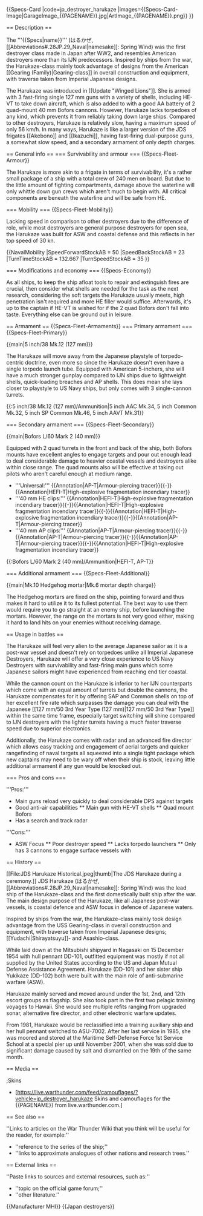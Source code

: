 {{Specs-Card
|code=jp_destroyer_harukaze
|images={{Specs-Card-Image|GarageImage_{{PAGENAME}}.jpg|ArtImage_{{PAGENAME}}.png}}
}}

== Description ==
<!-- ''In the first part of the description, cover the history of the ship's creation and military application. In the second part, tell the reader about using this ship in the game. Add a screenshot: if a beginner player has a hard time remembering vehicles by name, a picture will help them identify the ship in question.'' -->
The '''{{Specs|name}}''' (はるかぜ, [[Abbreviations#.28JP.29_Naval|namesake]]: Spring Wind) was the first destroyer class made in Japan after WW2, and resembles American destroyers more than its IJN predecessors. Inspired by ships from the war, the Harukaze-class mainly took advantage of designs from the American [[Gearing (Family)|Gearing-class]] in overall construction and equipment, with traverse taken from Imperial Japanese designs.

The Harukaze was introduced in [[Update "Winged Lions"]]. She is armed with 3 fast-firing single 127 mm guns with a variety of shells, including HE-VT to take down aircraft, which is also added to with a good AA battery of 2 quad-mount 40 mm Bofors cannons. However, Harukaze lacks torpedoes of any kind, which prevents it from reliably taking down large ships. Compared to other destroyers, Harukaze is relatively slow, having a maximum speed of only 56 km/h. In many ways, Harukaze is like a larger version of the JDS frigates [[Akebono]] and [[Ikazuchi]], having fast-firing dual-purpose guns, a somewhat slow speed, and a secondary armament of only depth charges.

== General info ==
=== Survivability and armour ===
{{Specs-Fleet-Armour}}
<!-- ''Talk about the vehicle's armour. Note the most well-defended and most vulnerable zones, e.g. the ammo magazine. Evaluate the composition of components and assemblies responsible for movement and manoeuvrability. Evaluate the survivability of the primary and secondary armaments separately. Don't forget to mention the size of the crew, which plays an important role in fleet mechanics. Save tips on preserving survivability for the "Usage in battles" section. If necessary, use a graphical template to show the most well-protected or most vulnerable points in the armour.'' -->

The Harukaze is more akin to a frigate in terms of survivability, it's a rather small package of a ship with a total crew of 240 men on board. But due to the little amount of fighting compartments, damage above the waterline will only whittle down gun crews which aren't much to begin with. All critical components are beneath the waterline and will be safe from HE.

=== Mobility ===
{{Specs-Fleet-Mobility}}
<!-- ''Write about the ship's mobility. Evaluate its power and manoeuvrability, rudder rerouting speed, stopping speed at full tilt, with its maximum forward and reverse speed.'' -->
Lacking speed in comparison to other destroyers due to the difference of role, while most destroyers are general purpose destroyers for open sea, the Harukaze was built for ASW and coastal defense and this reflects in her top speed of 30 kn.

{{NavalMobility
|SpeedForwardStockAB = 50
|SpeedBackStockAB = 23
|TurnTimeStockAB = 132.667
|TurnSpeedStockAB = 35
}}

=== Modifications and economy ===
{{Specs-Economy}}

As all ships, to keep the ship afloat tools to repair and extinguish fires are crucial, then consider what shells are needed for the task as the next research, considering the soft targets the Harukaze usually meets, high penetration isn't required and more HE filler would suffice. Afterwards, it's up to the captain if HE-VT is wished for if the 2 quad Bofors don't fall into taste. Everything else can be ground out in leisure.

== Armament ==
{{Specs-Fleet-Armaments}}
=== Primary armament ===
{{Specs-Fleet-Primary}}
<!-- ''Provide information about the characteristics of the primary armament. Evaluate their efficacy in battle based on their reload speed, ballistics and the capacity of their shells. Add a link to the main article about the weapon: <code><nowiki>{{main|Weapon name (calibre)}}</nowiki></code>. Broadly describe the ammunition available for the primary armament, and provide recommendations on how to use it and which ammunition to choose.'' -->
{{main|5 inch/38 Mk.12 (127 mm)}}

The Harukaze will move away from the Japanese playstyle of torpedo-centric doctrine, even more so since the Harukaze doesn't even have a single torpedo launch tube. Equipped with American 5-inchers, she will have a much stronger gunplay compared to IJN ships due to lightweight shells, quick-loading breaches and AP shells. This does mean she lays closer to playstyle to US Navy ships, but only comes with 3 single-cannon turrets.

{{:5 inch/38 Mk.12 (127 mm)/Ammunition|5 inch AAC Mk.34, 5 inch Common Mk.32, 5 inch SP Common Mk.46, 5 inch AAVT Mk.31}}

=== Secondary armament ===
{{Specs-Fleet-Secondary}}
<!-- ''Some ships are fitted with weapons of various calibres. Secondary armaments are defined as weapons chosen with the control <code>Select secondary weapon</code>. Evaluate the secondary armaments and give advice on how to use them. Describe the ammunition available for the secondary armament. Provide recommendations on how to use them and which ammunition to choose. Remember that any anti-air armament, even heavy calibre weapons, belong in the next section. If there is no secondary armament, remove this section.'' -->
{{main|Bofors L/60 Mark 2 (40 mm)}}

Equipped with 2 quad turrets in the front and back of the ship, both Bofors mounts have excellent angles to engage targets and pour out enough lead to deal considerable damage to heavier coastal vessels and destroyers alike within close range. The quad mounts also will be effective at taking out pilots who aren't careful enough at medium range.

* '''Universal:''' {{Annotation|AP-T|Armour-piercing tracer}}{{-}}{{Annotation|HEFI-T|High-explosive fragmentation incendiary tracer}}
* '''40 mm HE clips:''' {{Annotation|HEFI-T|High-explosive fragmentation incendiary tracer}}{{-}}{{Annotation|HEFI-T|High-explosive fragmentation incendiary tracer}}{{-}}{{Annotation|HEFI-T|High-explosive fragmentation incendiary tracer}}{{-}}{{Annotation|AP-T|Armour-piercing tracer}}
* '''40 mm AP clips:''' {{Annotation|AP-T|Armour-piercing tracer}}{{-}}{{Annotation|AP-T|Armour-piercing tracer}}{{-}}{{Annotation|AP-T|Armour-piercing tracer}}{{-}}{{Annotation|HEFI-T|High-explosive fragmentation incendiary tracer}}

{{:Bofors L/60 Mark 2 (40 mm)/Ammunition|HEFI-T, AP-T}}

=== Additional armament ===
{{Specs-Fleet-Additional}}
<!-- ''Describe the available additional armaments of the ship: depth charges, mines, torpedoes. Talk about their positions, available ammunition and launch features such as dead zones of torpedoes. If there is no additional armament, remove this section.'' -->
{{main|Mk.10 Hedgehog mortar|Mk.6 mortar depth charge}}

The Hedgehog mortars are fixed on the ship, pointing forward and thus makes it hard to utilize it to its fullest potential. The best way to use them would require you to go straight at an enemy ship, before launching the mortars. However, the range on the mortars is not very good either, making it hard to land hits on your enemies without receiving damage.

== Usage in battles ==
<!-- ''Describe the technique of using this ship, the characteristics of her use in a team and tips on strategy. Abstain from writing an entire guide – don't try to provide a single point of view, but give the reader food for thought. Talk about the most dangerous opponents for this vehicle and provide recommendations on fighting them. If necessary, note the specifics of playing with this vehicle in various modes (AB, RB, SB).'' -->

The Harukaze will feel very alien to the average Japanese sailor as it is a post-war vessel and doesn't rely on torpedoes unlike all Imperial Japanese Destroyers, Harukaze will offer a very close experience to US Navy Destroyers with survivability and fast-firing main guns which some Japanese sailors might have experienced from reaching end tier coastal.

While the cannon count on the Harukaze is inferior to her IJN counterparts which come with an equal amount of turrets but double the cannons, the Harukaze compensates for it by offering SAP and Common shells on top of her excellent fire rate which surpasses the damage you can deal with the Japanese [[127 mm/50 3rd Year Type (127 mm)|127 mm/50 3rd Year Type]] within the same time frame, especially target switching will shine compared to IJN destroyers with the lighter turrets having a much faster traverse speed due to superior electronics.

Additionally, the Harukaze comes with radar and an advanced fire director which allows easy tracking and engagement of aerial targets and quicker rangefinding of naval targets all squeezed into a single tight package which new captains may need to be wary off when their ship is stock, leaving little additional armament if any gun would be knocked out.

=== Pros and cons ===
<!-- ''Summarise and briefly evaluate the vehicle in terms of its characteristics and combat effectiveness. Mark its pros and cons in the bulleted list. Try not to use more than 6 points for each of the characteristics. Avoid using categorical definitions such as "bad", "good" and the like - use substitutions with softer forms such as "inadequate" and "effective".'' -->

'''Pros:'''

* Main guns reload very quickly to deal considerable DPS against targets
* Good anti-air capabilities
** Main gun with HE-VT shells
** Quad mount Bofors
* Has a search and track radar

'''Cons:'''

* ASW Focus
** Poor destroyer speed
** Lacks torpedo launchers
** Only has 3 cannons to engage surface vessels with

== History ==
<!-- ''Describe the history of the creation and combat usage of the ship in more detail than in the introduction. If the historical reference turns out to be too long, take it to a separate article, taking a link to the article about the ship and adding a block "/History" (example: <nowiki>https://wiki.warthunder.com/(Ship-name)/History</nowiki>) and add a link to it here using the <code>main</code> template. Be sure to reference text and sources by using <code><nowiki><ref></ref></nowiki></code>, as well as adding them at the end of the article with <code><nowiki><references /></nowiki></code>. This section may also include the ship's dev blog entry (if applicable) and the in-game encyclopedia description (under <code><nowiki>=== In-game description ===</nowiki></code>, also if applicable).'' -->
[[File:JDS Harukaze Historical.jpeg|thumb|The JDS Harukaze during a ceremony.]]
JDS Harukaze (はるかぜ, [[Abbreviations#.28JP.29_Naval|namesake]]: Spring Wind) was the lead ship of the Harukaze-class and the first domestically built ship after the war. The main design purpose of the Harukaze, like all Japanese post-war vessels, is coastal defence and ASW focus in defence of Japanese waters.

Inspired by ships from the war, the Harukaze-class mainly took design advantage from the USS Gearing-class in overall construction and equipment, with traverse taken from Imperial Japanese designs; [[Yudachi|Shirayatsuyu]]- and Asashio-class.

While laid down at the Mitsubishi shipyard in Nagasaki on 15 December 1954 with hull pennant DD-101, outfitted equipment was mostly if not all supplied by the United States according to the US and Japan Mutual Defense Assistance Agreement. Harukaze (DD-101) and her sister ship Yukikaze (DD-102) both were built with the main role of anti-submarine warfare (ASW).

Harukaze mainly served and moved around under the 1st, 2nd, and 12th escort groups as flagship. She also took part in the first two pelagic training voyages to Hawaii. She would see multiple refits ranging from upgraded sonar, alternative fire director, and other electronic warfare updates.

From 1981, Harukaze would be reclassified into a training auxiliary ship and her hull pennant switched to ASU-7002. After her last service in 1985, she was moored and stored at the Maritime Self-Defense Force 1st Service School at a special pier up until November 2001, when she was sold due to significant damage caused by salt and dismantled on the 19th of the same month.

== Media ==
<!-- ''Excellent additions to the article would be video guides, screenshots from the game, and photos.'' -->

;Skins
* [https://live.warthunder.com/feed/camouflages/?vehicle=jp_destroyer_harukaze Skins and camouflages for the {{PAGENAME}} from live.warthunder.com.]

== See also ==
<!-- ''Links to articles on the War Thunder Wiki that you think will be useful for the reader, for example:''
* ''reference to the series of the ship;''
* ''links to approximate analogues of other nations and research trees.'' -->
''Links to articles on the War Thunder Wiki that you think will be useful for the reader, for example:''

* ''reference to the series of the ship;''
* ''links to approximate analogues of other nations and research trees.''

== External links ==
<!-- ''Paste links to sources and external resources, such as:''
* ''topic on the official game forum;''
* ''other literature.'' -->
''Paste links to sources and external resources, such as:''

* ''topic on the official game forum;''
* ''other literature.''

{{Manufacturer MHI}}
{{Japan destroyers}}